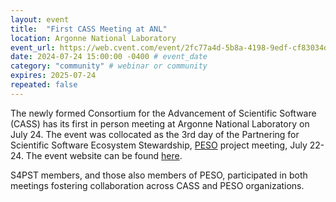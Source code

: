 ```yaml
---
layout: event
title:  "First CASS Meeting at ANL"
location: Argonne National Laboratory
event_url: https://web.cvent.com/event/2fc77a4d-5b8a-4198-9edf-cf83034d516d/summary
date: 2024-07-24 15:00:00 -0400 # event_date
category: "community" # webinar or community
expires: 2025-07-24
repeated: false
---
```


The newly formed Consortium for the Advancement of Scientific Software (CASS) has its first in person meeting at Argonne National Laboratory on July 24. The event was collocated as the 3rd day of the Partnering for Scientific Software Ecosystem Stewardship, [PESO](https://pesoproject.org/) project meeting, July 22-24. The event website can be found [here](https://web.cvent.com/event/2fc77a4d-5b8a-4198-9edf-cf83034d516d/summary).

S4PST members, and those also members of PESO, participated in both meetings fostering collaboration across CASS and PESO organizations.